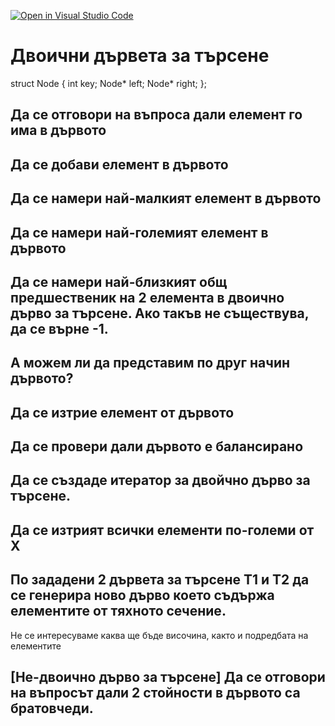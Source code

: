 [![Open in Visual Studio Code](https://classroom.github.com/assets/open-in-vscode-c66648af7eb3fe8bc4f294546bfd86ef473780cde1dea487d3c4ff354943c9ae.svg)](https://classroom.github.com/online_ide?assignment_repo_id=9436682&assignment_repo_type=AssignmentRepo)
# Двоични дървета за търсене

struct Node {
  int key;
  Node* left;
  Node* right;
};


## Да се отговори на въпроса дали елемент го има в дървото
## Да се добави елемент в дървото
## Да се намери най-малкият елемент в дървото
## Да се намери най-големият елемент в дървото
## Да се намери най-близкият общ предшественик на 2 елемента в двоично дърво за търсене. Ако такъв не съществува, да се върне -1.
## А можем ли да представим по друг начин дървото?

## Да се изтрие елемент от дървото
## Да се провери дали дървото е балансирано
## Да се създаде итератор за двойчно дърво за търсене.
## Да се изтрият всички елементи по-големи от X
## По зададени 2 дървета за търсене Т1 и T2 да се генерира ново дърво което съдържа елементите от тяхното сечение. 
   Не се интересуваме каква ще бъде височина, както и подредбата на елементите
## [Не-двоично дърво за търсене] Да се отговори на въпросът дали 2 стойности в дървото са братовчеди.


